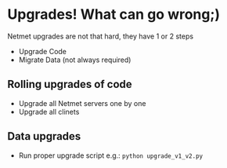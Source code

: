 # Upgrades! What can go wrong;)


Netmet upgrades are not that hard, they have 1 or 2 steps

- Upgrade Code
- Migrate Data (not always required)


## Rolling upgrades of code

- Upgrade all Netmet servers one by one
- Upgrade all clinets


## Data upgrades

- Run proper upgrade script e.g.: `python upgrade_v1_v2.py`